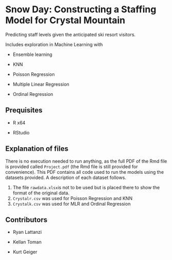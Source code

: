 # Snow Day: Constructing a Staffing Model for Crystal Mountain

Predicting staff levels given the anticipated ski resort visitors.

Includes exploration in Machine Learning with 

- Ensemble learning

- KNN

- Poisson Regression

- Multiple Linear Regression

- Ordinal Regression

Prequisites
-----------

- R x64 

- RStudio

Explanation of files
--------

There is no execution needed to run anything, as the full PDF of the Rmd file is provided called `Project.pdf` (the Rmd file is still provided for convenience). This PDF contains all code used to run the models using the datasets provided. A description of each dataset follows.

  1. The file `rawdata.xlsx`is not to be used but is placed there to show the format of the original data.
  2. `Crystalr.csv` was used for Poisson Regression and KNN
  3. `Crystalk.csv` was used for MLR and Ordinal Regression


    
Contributors
--------------

- Ryan Lattanzi

- Kellan Toman

- Kurt Geiger
